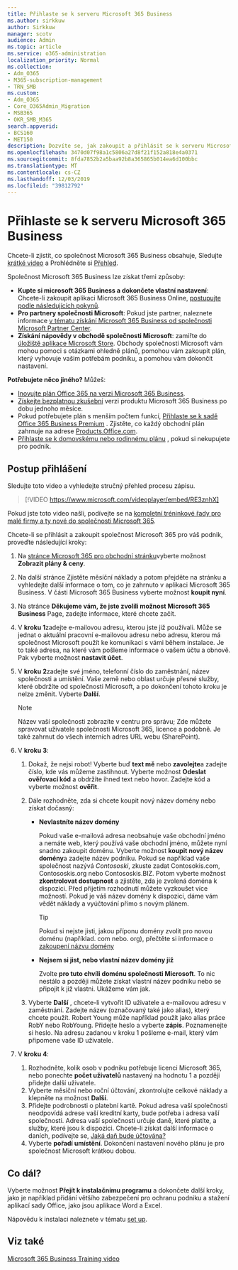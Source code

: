 ```yaml
---
title: Přihlaste se k serveru Microsoft 365 Business
ms.author: sirkkuw
author: Sirkkuw
manager: scotv
audience: Admin
ms.topic: article
ms.service: o365-administration
localization_priority: Normal
ms.collection:
- Adm_O365
- M365-subscription-management
- TRN_SMB
ms.custom:
- Adm_O365
- Core_O365Admin_Migration
- MSB365
- OKR_SMB_M365
search.appverid:
- BCS160
- MET150
description: Dozvíte se, jak zakoupit a přihlásit se k serveru Microsoft 365 Business.
ms.openlocfilehash: 3470d07f98a1c5806a27d8f21f152a818e4a0371
ms.sourcegitcommit: 8fda7852b2a5baa92b8a365865b014ea6d100bbc
ms.translationtype: MT
ms.contentlocale: cs-CZ
ms.lasthandoff: 12/03/2019
ms.locfileid: "39812792"
---
```

# <a name="sign-up-for-microsoft-365-business"></a>Přihlaste se k serveru Microsoft 365 Business

Chcete-li zjistit, co společnost Microsoft 365 Business obsahuje, Sledujte [krátké video](https://go.microsoft.com/fwlink/?linkid=2109651) a Prohlédněte si [Přehled](microsoft-365-business-overview.md).

Společnost Microsoft 365 Business lze získat třemi způsoby:
- **Kupte si microsoft 365 Business a dokončete vlastní nastavení**: Chcete-li zakoupit aplikaci Microsoft 365 Business Online, [postupujte podle následujících pokynů](#sign-up-steps).
- **Pro partnery společnosti Microsoft**: Pokud jste partner, naleznete informace [v tématu získání Microsoft 365 Business od společnosti Microsoft Partner Center](get-microsoft-365-business.md#get-microsoft-365-business-from-microsoft-partner-center).
- **Získání nápovědy v obchodě společnosti Microsoft**: zamiřte do [úložiště aplikace Microsoft Store](https://go.microsoft.com/fwlink/?linkid=2109652). Obchody společnosti Microsoft vám mohou pomoci s otázkami ohledně plánů, pomohou vám zakoupit plán, který vyhovuje vašim potřebám podniku, a pomohou vám dokončit nastavení.

**Potřebujete něco jiného?** Můžeš:
- [Inovujte plán Office 365 na verzi Microsoft 365 Business](migrate-to-microsoft-365-business.md).
- [Získejte bezplatnou zkušební](https://go.microsoft.com/fwlink/p/?linkid=2102309) verzi produktu Microsoft 365 Business po dobu jednoho měsíce.
- Pokud potřebujete plán s menším počtem funkcí, [Přihlaste se k sadě Office 365 Business Premium](https://go.microsoft.com/fwlink/p/?LinkID=510935) . Zjistěte, co každý obchodní plán zahrnuje na adrese [Products.Office.com](https://go.microsoft.com/fwlink/?linkid=2109397).
- [Přihlaste se k domovskému nebo rodinnému plánu](https://go.microsoft.com/fwlink/?linkid=2109398) , pokud si nekupujete pro podnik. 

## <a name="sign-up-steps"></a>Postup přihlášení

Sledujte toto video a vyhledejte stručný přehled procesu zápisu.

> [!VIDEO https://www.microsoft.com/videoplayer/embed/RE3znhX] 

Pokud jste toto video našli, podívejte se na [kompletní tréninkové řady pro malé firmy a ty nové do společnosti Microsoft 365](https://support.office.com/article/6ab4bbcd-79cf-4000-a0bd-d42ce4d12816).

Chcete-li se přihlásit a zakoupit společnost Microsoft 365 pro váš podnik, proveďte následující kroky:

1. Na [stránce Microsoft 365 pro obchodní stránku](https://go.microsoft.com/fwlink/?linkid=2109654)vyberte možnost **Zobrazit plány & ceny**. 
2. Na další stránce Zjistěte měsíční náklady a potom přejděte na stránku a vyhledejte další informace o tom, co je zahrnuto v aplikaci Microsoft 365 Business. V části Microsoft 365 Business vyberte možnost **koupit nyní**.
3. Na stránce **Děkujeme vám, že jste zvolili možnost Microsoft 365 Business** Page, zadejte informace, které chcete začít.
4. V **kroku 1**zadejte e-mailovou adresu, kterou jste již používali. Může se jednat o aktuální pracovní e-mailovou adresu nebo adresu, kterou má společnost Microsoft použít ke komunikaci s vámi během instalace. Je to také adresa, na které vám pošleme informace o vašem účtu a obnově. Pak vyberte možnost **nastavit účet**.
5. V **kroku 2**zadejte své jméno, telefonní číslo do zaměstnání, název společnosti a umístění. Vaše země nebo oblast určuje přesné služby, které obdržíte od společnosti Microsoft, a po dokončení tohoto kroku je nelze změnit. Vyberte **Další**.
    > [!NOTE]
    > Název vaší společnosti zobrazíte v centru pro správu; Zde můžete spravovat uživatele společnosti Microsoft 365, licence a podobně. Je také zahrnut do všech interních adres URL webu (SharePoint).
6. V **kroku 3**:

    1. Dokaž, že nejsi robot! Vyberte buď **text mě** nebo **zavolejte**a zadejte číslo, kde vás můžeme zastihnout. Vyberte možnost **Odeslat ověřovací kód** a obdržíte ihned text nebo hovor. Zadejte kód a vyberte možnost **ověřit**.
    2. Dále rozhodněte, zda si chcete koupit nový název domény nebo získat dočasný:

        - **Nevlastníte název domény** 
        
            Pokud vaše e-mailová adresa neobsahuje vaše obchodní jméno a nemáte web, který používá vaše obchodní jméno, můžete nyní snadno zakoupit doménu. Vyberte možnost **koupit nový název domény**a zadejte název podniku. Pokud se například vaše společnost nazývá *Contososki*, zkuste zadat Contosokis.com, Contososkis.org nebo Contososkis.BIZ. Potom vyberte možnost **zkontrolovat dostupnost** a zjistěte, zda je zvolená doména k dispozici. Před přijetím rozhodnutí můžete vyzkoušet více možností. Pokud je váš název domény k dispozici, dáme vám vědět náklady a vyúčtování přímo s novým plánem. 
       
            > [!TIP]
            > Pokud si nejste jisti, jakou příponu domény zvolit pro novou doménu (například. com nebo. org), přečtěte si informace o [zakoupení názvu domény](https://go.microsoft.com/fwlink/?linkid=2109700)
        
        - **Nejsem si jist, nebo vlastní název domény již** 
        
             Zvolte **pro tuto chvíli doménu společnosti Microsoft**. To nic nestálo a později můžete získat vlastní název podniku nebo se připojit k již vlastni. Ukážeme vám jak.

    3. Vyberte **Další** , chcete-li vytvořit ID uživatele a e-mailovou adresu v zaměstnání. Zadejte název (označovaný také jako alias), který chcete použít. Robert Young může například použít jako alias práce RobY nebo RobYoung. Přidejte heslo a vyberte **zápis**. Poznamenejte si heslo. Na adresu zadanou v kroku 1 pošleme e-mail, který vám připomene vaše ID uživatele.
7. V **kroku 4**: 

    1. Rozhodněte, kolik osob v podniku potřebuje licenci Microsoft 365, nebo ponechte **počet uživatelů** nastavený na hodnotu 1 a později přidejte další uživatele. 
    2. Vyberte měsíční nebo roční účtování, zkontrolujte celkové náklady a klepněte na možnost **Další**. 
    3. Přidejte podrobnosti o platební kartě. Pokud adresa vaší společnosti neodpovídá adrese vaší kreditní karty, bude potřeba i adresa vaší společnosti. Adresa vaší společnosti určuje daně, které platíte, a služby, které jsou k dispozici. Chcete-li získat další informace o daních, podívejte se, [Jaká daň bude účtována?](https://go.microsoft.com/fwlink/?linkid=2109701)
    4. Vyberte **pořadí umístění**. Dokončení nastavení nového plánu je pro společnost Microsoft krátkou dobou.

## <a name="whats-next"></a>Co dál?

Vyberte možnost **Přejít k instalačnímu programu** a dokončete další kroky, jako je například přidání většího zabezpečení pro ochranu podniku a stažení aplikací sady Office, jako jsou aplikace Word a Excel.

Nápovědu k instalaci naleznete v tématu [set up](set-up.md).

## <a name="see-also"></a>Viz také

[Microsoft 365 Business Training video](https://support.office.com/article/6ab4bbcd-79cf-4000-a0bd-d42ce4d12816)

